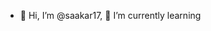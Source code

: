 - 👋 Hi, I’m @saakar17, 🌱 I’m currently learning

<!---
saakar17/saakar17 is a ✨ special ✨ repository because its `README.md` (this file) appears on your GitHub profile.
You can click the Preview link to take a look at your changes.
--->
